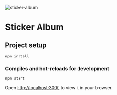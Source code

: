 ![sticker-album](https://user-images.githubusercontent.com/10503903/163694988-55c4a60d-505f-4948-90b3-9edc65d495f0.png)

# Sticker Album

## Project setup
```
npm install
```

### Compiles and hot-reloads for development
```
npm start
```
Open [http://localhost:3000](http://localhost:3000) to view it in your browser.

